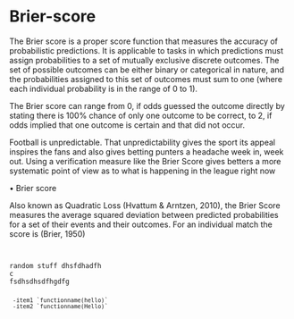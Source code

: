 Brier-score
======================
The Brier score is a proper score function that measures the accuracy of probabilistic predictions. 
It is applicable to tasks in which predictions must assign probabilities to a set of mutually exclusive discrete outcomes.
The set of possible outcomes can be either binary or categorical in nature, and the probabilities assigned to this set of outcomes 
must sum to one (where each individual probability is in the range of 0 to 1). 

The Brier score can range from 0, if odds guessed the outcome directly by stating there is 100% chance of only one outcome to be correct, to 2, if odds implied that one outcome is certain and that did not occur.

Football is unpredictable. That unpredictability gives the sport its appeal inspires the fans and also gives betting punters a headache week in, week out. Using a verification measure like the Brier Score gives betters a more systematic point of view as to what is happening in the league right now

• Brier score  
 
Also known as Quadratic Loss (Hvattum & Arntzen, 2010), the Brier Score measures the average
squared deviation between predicted probabilities for a set of their events and their outcomes. For an
individual match the score is  (Brier, 1950) 

<pre><code>

random stuff dhsfdhadfh
c
fsdhsdhsdfhgdfg 
<code><pre>
 
 -item1 `functionname(hello)`
 -item2 `functionname(Hello)`
 
